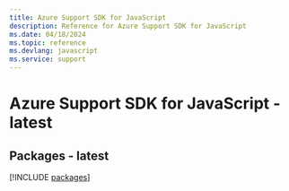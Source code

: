 ```yaml
---
title: Azure Support SDK for JavaScript
description: Reference for Azure Support SDK for JavaScript
ms.date: 04/18/2024
ms.topic: reference
ms.devlang: javascript
ms.service: support
---
```

# Azure Support SDK for JavaScript - latest
## Packages - latest
[!INCLUDE [packages](support-index.md)]